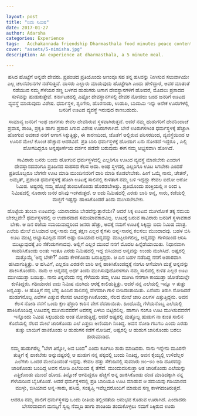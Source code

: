 ```yaml
---

layout: post
title: "ಐದು ನಿಮಿಷ"
date: 2017-01-27
author: Adarsha
categories: Experience
tags:	Acchakannada friendship Dharmasthala food minutes peace content journey karnataka kannada
cover: "assets/5-nimisha.jpg"
description: An experience at dharmasthala, a 5 minute meal.

---
```


<p align = "center">ಹಸಿದ ಹೊಟ್ಟೆಗೆ ಅನ್ನವೇ ದೇವರು. ಪ್ರಪಂಚದ ಪ್ರತಿಯೊಂದು ಅಣುವೂ ಸಹ ತನ್ನ ಹಸಿವನ್ನು ನೀಗಿಸುವ ಸಲುವಾಗಿಯೇ ಎಲ್ಲ ಚಲನವಲನಗಳ ನಡೆಸುತ್ತಿವೆ. ದಾಸರು ಎಲ್ಲಾರು ಮಾಡುವುದು ಹೊಟ್ಟೆಗಾಗಿ ಎಂದು ಹೇಳಿದ್ದಾರೆ, ಅವರ ಮಾತಂತೆ ನಡೆಯುವ ನಮ್ಮ ಗೆಳೆಯರ ಸಣ್ಣ ಬಳಗದ ಹುಡುಗರು ಆಗಾಗ ದೇವಸ್ಥಾನಗಳಿಗೆ ಹೋದರೆ, ಮೊದಲು ಪ್ರಸಾದದ ಸುಳಿವನ್ನು ಹುಡುಕುತ್ತೇವೆ. ಕರ್ನಾಟಕದಲ್ಲಿ ಎಷ್ಟೋ ದೇವಸ್ಥಾನಗಳಲ್ಲಿ ದೇವರ ನೋಡಲು ಬಂದ ಜನರಿಗೆ ಊಟದ ವ್ಯವಸ್ಥೆ ಮಾಡುವುದು ವಿಶೇಷ. ಧರ್ಮಸ್ಥಳ, ಶೃಂಗೇರಿ, ಹೊರನಾಡು, ಉಡುಪಿ, ಬಾದಾಮಿ ಇನ್ನು ಅನೇಕ ಊರುಗಳಲ್ಲಿ ಜನರಿಗೆ ಊಟದ ವ್ಯವಸ್ಥೆ ಇರುವುದ ಕಾಣಬಹುದು.</p>

<p align = "center">ಸಾಮಾನ್ಯ ಜನರಿಗೆ ಇಂಥ ಜಾಗಗಳು ಕೇವಲ ದೇವರಿರುವ ಸ್ಥಳವಾಗಿರುತ್ತವೆ. ಆದರೆ ನಮ್ಮ ಹುಡುಗರಿಗೆ ದೇವರಿಂದಾಚೆ ಪ್ರವಾಸ, ಶಾಂತಿ, ಪ್ರಕೃತಿ ಹಾಗು ಪ್ರಸಾದ ಸಿಗುವ ವಿಶೇಷ ಊರುಗಳಾಗಿವೆ. ಬೇರೆ ಊರುಗಳಿಗಿಂತ ಧರ್ಮಸ್ಥಳಕ್ಕೆ ಹೆಚ್ಚಾಗಿ ಹೋಗುವ ಅವಕಾಶ ನನಗೆ ಆಗಾಗ ಸಿಕ್ಕುತ್ತಿತ್ತು, ಈ ಕಾರಣದಿಂದ, ಜೊತೆಗೆ ಅಲ್ಲಿರುವ ಪರಿಸರದಿಂದ, ವ್ಯವಸ್ಥೆಯಿಂದ ಆ ಊರಿನ ಮೇಲೆ ಕೊಂಚ ಹೆಚ್ಚಾದ ಆದರವಿದೆ. ಪ್ರತಿ ಬಾರಿ ಧರ್ಮಸ್ಥಳಕ್ಕೆ ಹೋದಾಗ ಏನು ನೋಡದೆ ಇದ್ದರೂ , ಎಲ್ಲಿ ಹೋಗದಿದ್ದರೂ ಅನ್ನಪೂರ್ಣೆಯ ದರ್ಶನ ಪಡೆದೇ ಬರುವುದು ಈಗ ನಮ್ಮ ಅಭ್ಯಸವಾಗಿ ಹೋಗಿದೆ.</p>

<p align = "center">ಸಾವಿರಾರು ಜನರು ಬಂದು ಹೋಗುವ ಧರ್ಮಸ್ಥಳದಲ್ಲಿ ಎಲ್ಲರಿಗೂ ಊಟದ ವ್ಯವಸ್ಥೆ ಮಾಡಬೇಕು ಎಂದಾಗ ದೇವಸ್ಥಾನದವರಿಗೂ ಪ್ರತಿದಿನದ ಸಾಹಸದ ಕೆಲಸ ಅದು. ಅಂಥ ಸ್ಥಳದಲ್ಲಿ ಎಲ್ಲರಿಗೂ ಊಟ ಸಿಗಬೇಕು ಎಂದರೆ ಪ್ರತಿಯೊಬ್ಬರೂ ಬೇಗನೇ ಊಟ ಮಾಡಿ ಮುಂದಿನವರಿಗೆ ದಾರಿ ಮಾಡಿ ಕೊಡಲೇಬೇಕು. ಹೀಗೆ ಒಮ್ಮೆ ನಾನು, ಚೇತನ್, ಅಮೃತ್, ಪ್ರಶಾಂತ ಧರ್ಮಸ್ಥಳಕ್ಕೆ ಹೋಗಿ ಊಟಕ್ಕೆ ಸಾಲಿನಲ್ಲಿ ಕುಳಿತಾಗ ನಮ್ಮ ಬಳಿ ಇದ್ದದ್ದು ಕೇವಲ ಐದೋ ಆರೋ ನಿಮಿಷ. ಅಷ್ಟರಲ್ಲಿ ನಮ್ಮ ಹೊಟ್ಟೆ ತುಂಬಿಸಿಕೊಂಡು ಹೊರಡಬೇಕಿತ್ತು. ಪ್ರತಿಯೊಂದು ಪಂಕ್ತಿಯಲ್ಲಿ ೫ ರಿಂದ ೬ ನಿಮಿಷದಲ್ಲಿ ನೂರಾರು ಜನರ ಹಸಿವು ಇಂಗಿರುತ್ತದೆ. ಆ ಐದು ನಿಮಿಷದಲ್ಲಿ ಎರಡು ಬಾರಿ ಅನ್ನ, ಸಾರು, ಕಡೆಯಲ್ಲಿ ಮಜ್ಜಿಗೆ ಇಷ್ಟನ್ನು ಹಾಕಿಸಿಕೊಂಡರೆ ತಿಂದು ಮುಗಿಸಲೇಬೇಕು.</p> 

<p align = "center">ಹೊಟ್ಟೆಯ ತುಂಬಾ ಊಟವನ್ನು ಯಾರಾದರೂ ಬೇಡವೆನ್ನುತ್ತಾರೆಯೇ? ಆದರೆ ಸಿಕ್ಕ ಊಟವ ಮುಗಿಸೋಕೆ ತಕ್ಕ ಸಮಯ ಬೇಕಲ್ಲವೇ? ಧರ್ಮಸ್ಥಳದಲ್ಲಿ ಆ ಉದಾರವಾದ ಸಮಯಾವಕಾಶವಿಲ್ಲ. ಊಟಕ್ಕೆ ಬರುವ ಸಾವಿರಾರು ಜನರಿಗೆ ಸ್ಥಳಾವಕಾಶ ಬೇಕು. ಆ ದಿನ ರಜೆಯ ಸಮಯವಾದ್ದರಿಂದ ಜನರು ಹೆಚ್ಚು, ಅದಕ್ಕೆ ನಮಗೆ ಊಟಕ್ಕೆ ಸಿಕ್ಕಿದ್ದು ಐದು ನಿಮಿಷ ಮಾತ್ರ.
ಎಲೆಯ ಮೇಲೆ ಬಿಸಿಯಾದ ಅನ್ನ-ಸಾರು ಬಿದ್ದ ತಕ್ಷಣ ಎಲ್ಲರ ಕೈಗಳು ಅನ್ನ-ಸಾರನ್ನ ಕಲಸಲು ಮುಂದಾದವು. ಬಹಳ ಬಿಸಿ ಊಟ ಮುಟ್ಟಿ ಅಭ್ಯಾಸವಿಲ್ಲದ ನನಗೆ ಅಷ್ಟು ಬಿಸಿಯಾದ ಅನ್ನವನ್ನು ಮುಟ್ಟಲಾಗಲಿಲ್ಲ, ಅನ್ನವನ್ನು ಗಾಳಿಯಿಂದ ಆರಿಸಿ ಮುಟ್ಟುವುದಕ್ಕೆ ೨೦ ಸೆಕೆಂಡುಗಳಾದವು. ಅಲ್ಲಿಗೆ ಎಲ್ಲರ ಮುಂದೆ ನನಗೆ ಮೊದಲ ಹಿನ್ನೆಡೆಯಾಯಿತು. ನಿಧಾನವಾಗಿ ಸಾವರಿಸಿಕೊಂಡು ಅಂತು ಇಂತೂ ಎರಡು ನಿಮಿಷದಲ್ಲಿ ಇದ್ದ ಬಿಸಿಯಾದ ಅನ್ನವನ್ನು ಉಂಡು ಮುಗಿಸಿದೆ. ಅಷ್ಟರಲ್ಲಿ ಮತ್ತೊಮ್ಮೆ ‘ಅನ್ನ ಬೇಕೇ?’ ಎಂದು ಕೇಳಿಕೊಂಡು ಬರುತ್ತಿದ್ದರು. ಆ ದಿನ ಬಹಳ ನಡೆದಿದ್ದ ನನಗೆ ಅಪಾರವಾಗಿ ಹಸಿವಾಗುತ್ತಿತ್ತು. ಆ ಹಸಿವಿಗೆ, ಎಲ್ಲರೂ ಎರಡನೇ ಬಾರಿ ಅನ್ನ ಹಾಕಿಸಿಕೊಂಡದ್ದಕ್ಕೆ ನಂಗೂ ಆಸೆಯಾಗಿ ಮತ್ತೆ ಅನ್ನವನ್ನು ಹಾಕಿಸಿಕೊಂಡೆನು. ನಾನು ಆ ಅನ್ನವನ್ನ ಅರ್ಧ ತಿಂದು ಮುಗಿಸುವುದೊರಳಗಾಗಿ ನಮ್ಮ ಸಾಲಿನಲ್ಲಿ ಕುಳಿತ ಎಲ್ಲರ ಊಟ ಮುಗಿಯುತ್ತಾ ಬಂದಿತ್ತು. ನಾನು ತಿನ್ನಲೆಂದು ನನ್ನ ಗೆಳೆಯರು ತಮ್ಮ ಊಟ ಮುಗಿಸಿ ನನಗಾಗಿ ಕಾಯುತ್ತಾ ಜೋತೆಯಲ್ಲೇ ಕುಳಿತಿದ್ದರು. ಗಡಿಯಾರದ ಐದು ನಿಮಿಷ ಮುಗಿದು ಆರಕ್ಕೆ ಕಾಲಿಡುತ್ತಿತ್ತು. ಆದರೆ ನನ್ನ ಎಲೆಯಲ್ಲಿ ಇನ್ನೂ ೪ ತುತ್ತು ಅನ್ನವಿತ್ತು. ಆ ಹೊತ್ತಿಗೆ ನನ್ನ ಬೆನ್ನ ಹಿಂದಿನ ಸಾಲಿನಲ್ಲಿ ವೇಗವಾಗಿ ಗಾಳಿ ಬೀಸಿದಂತಾಯಿತು. ಏನೆಂದು ತಿರುಗಿ ನೋಡಿದರೆ ಹುಡುಗನೊಬ್ಬ ಎಲೆಗಳ ಎತ್ತುವ ಕೆಲಸವ ಆಟವನ್ನಾಗಿಸಿಕೊಂಡು, ನೆಲದ ಮೇಲೆ ಜಾರಿ ಎಲಗಳ ಎತ್ತುತ್ತಿದ್ದನು. ಅವನ ಕೆಲಸ ನೋಡಿ ನನಗೆ ಒಂದು ಕ್ಷಣ ಫೆರ್ರಾರಿ ಕಾರಿನ ವೇಗ ನೆನಪಾಯಿತು. ಹಿಂದೊಮ್ಮೆ ಗೆಳೆಯನೊಬ್ಬ ಎಲೆಯಲ್ಲಿ ಹಾಕಿಸಿಕೊಂಡಿದ್ದ ಊಟವನ್ನ ಮುಗಿಸುವವರೆಗೆ ಅವನನ್ನ ಏಳಲು ಬಿಟ್ಟಿರಲಿಲ್ಲ. ಹಾಗಾಗಿ ನಂಗೂ ಊಟ ಮುಗಿಸುವವರೆಗೆ ಇನ್ನೊಂದು ನಿಮಿಷ ಸಿಕ್ಕಬಹುದು ಅಂತ ನೋಡುತ್ತಿದ್ದೆ. ಆದರೆ ಅಷ್ಟರಲ್ಲಿ ಮತ್ತೊಬ್ಬ ಹುಡುಗ ನಾ ಕುಂತ ಸಾಲಿನ ಕೊನೆಯಲ್ಲಿ ನೆಲದ ಮೇಲೆ ಜಾರಿಕೊಂಡು ಎಲೆ ಎತ್ತಲು ಅಣಿಯಾಗಿ ನಿಂತಿದ್ದ. ಅವನ ನೋಡಿ ಗಬಗಬ ಎಂದು ಎರಡು ತುತ್ತು ಬಾಯಿಗೆ ಹಾಕಿಕೊಂಡು ಆ ಹುಡುಗನ ಕಡೆಗೆ ನೋಡಿದೆ, ಅಷ್ಟರಲ್ಲಿ ಆ ಹುಡುಗ ಜಾರಿಕೊಂಡು ಬರಲು ಶುರುಮಾಡಿದ.</p>

<p align = "center">ನಮ್ಮ ಹುಡುಗರೆಲ್ಲ “ಬೇಗ ತಿನ್ನೋ, ಅವ ಬಂದ” ಎಂದು ಕೂಗಲು ಶುರು ಮಾಡಿದರು. ನಾನು ಇನ್ನೇನು ಮೂರನೇ ತುತ್ತಿಗೆ ಕೈ ಹಾಕಬೇಕು ಅನ್ನುವಷ್ಟರಲ್ಲಿ ಆ ಹುಡುಗ ನನ್ನ ಪಕ್ಕದಲ್ಲಿ ಬಂದು ನಿಂತಿದ್ದ, ಅವನ ಕೈಯ್ಯಲ್ಲಿ ಉಳಿದೆಲ್ಲರ ಎಲೆಗಳು ಒಂದರ ಮೇಲೊಂದಂತೆ ಇದ್ದವು. ಕೇವಲ ಹತ್ತು ಸೆಕೆಂಡಿನಲ್ಲಿ ಸುಮಾರು ೫೦-೮೦ ಅಡಿ ದೂರವನ್ನು ಜಾರಿಕೊಂಡು ಬಂದಿದ್ದ ಅವನ ನೋಡಿ ಎಲೆಯಿಂದ ಕೈ ತೆಗೆದೆ. ಮುಂದುವರಿಸುತ್ತಾ ಆತ ಜಾರಿಕೊಂಡು ಎಲೆಯನ್ನು ಎತ್ತಿಕೊಂಡು ಮುಂದೆ ಹೋದ. ತಿನ್ನೋಕೆ ಆಗದಿದ್ದರೂ ಹೆಚ್ಚಿಗೆ ಅನ್ನ ಹಾಕಿಸಿಕೊಂಡು ದಂಡ ಮಾಡಿದಕ್ಕಾಗಿ ನನ್ನ ಗೆಳೆಯರಿಂದ ಬೈಸಿಕೊಂಡೆ. ಆದರೆ ಧರ್ಮಸ್ಥಳದಲ್ಲಿ ಪ್ರತಿ ಬಾರಿಯೂ ಊಟ ಮಾಡುವ ಆ ಸಮಯವು ಗಡಿಯಾರದ ಮುಳ್ಳು, ಬಿಸಿಯಾದ ಅನ್ನ-ಸಾರು, ಹಸಿವು, ಸಂತೃಪ್ತಿ ಇವೆಲ್ಲದರೊಂದಿಗೆ ಮಾಡುವ ಸಣ್ಣ ಕಾಳಗದಂತಿರುತ್ತದೆ.</p>

<p align = "center">ಆದರೂ ನಮ್ಮ ಪಾಲಿಗೆ ಧರ್ಮಸ್ಥಳವು ಒಂದು ರೀತಿಯ ತಲ್ಲೀನತೆಯ ಅನುಭವ ಕೊಡುವ ಊರಾಗಿದೆ. ಎಂದಾದರು ಬೇಸರವಾದಾಗ ಮನಸ್ಸಿಗೆ ಸ್ವಲ್ಪ ನೆಮ್ಮದಿ ಹಾಗು ಶಾಂತಿಯ ತಂದುಕೊಳ್ಳಲು ನಮಗೆ ಸಿಕ್ಕಿರುವ ಊರು</p>
